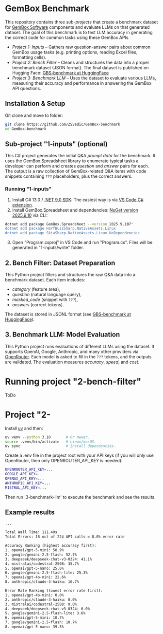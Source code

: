 # GemBox Benchmark

This repository contains three *sub-projects* that create a benchmark dataset for [GemBox Software](https://www.gemboxsoftware.com/) components and evaluate LLMs on that generated dataset. The goal of this benchmark is to test LLM accuracy in generating the correct code for common tasks using these GemBox APIs.

- *Project 1: Inputs* – Gathers raw question-answer pairs about common GemBox usage tasks (e.g. printing options, reading Excel files, formatting cells).
- *Project 2: Bench Filter* – Cleans and structures the data into a proper benchmark dataset (JSON format). The final dataset is published on Hugging Face: [GBS-benchmark at HuggingFace](https://huggingface.co/datasets/ZSvedic/GBS-benchmark)
- *Project 3: Benchmark LLM* – Uses the dataset to evaluate various LLMs, measuring their accuracy and performance in answering the GemBox API questions.

## Installation & Setup

Git clone and move to folder:
```bash
git clone https://github.com/ZSvedic/GemBox-benchmark
cd GemBox-benchmark
```

## Sub-project "1-inputs" (optional)

This C# project generates the initial Q&A *prompt data* for the benchmark. It uses the GemBox.Spreadsheet library to enumerate typical tasks a developer can perform and creates *question* and *answer* pairs for each. The output is a raw collection of GemBox-related Q&A items with code snippets containing `???` placeholders, plus the correct answers.

### Running "1-inputs" 
1. Install C# 13.0 / [.NET 9.0 SDK](https://dotnet.microsoft.com/en-us/download/dotnet/9.0): The easiest way is via [VS Code C# extension](https://marketplace.visualstudio.com/items?itemName=ms-dotnettools.csharp).
2. Install GemBox.Spreadsheet and dependencies: [NuGet version 2025.9.10](https://www.nuget.org/packages/GemBox.Spreadsheet/) via CLI:
```bash
dotnet add package GemBox.Spreadsheet --version 2025.9.107"
dotnet add package HarfBuzzSharp.NativeAssets.Linux
dotnet add package SkiaSharp.NativeAssets.Linux.NoDependencies
```
3. Open "Program.csproj" in VS Code and run "Program.cs". Files will be generated in "1-inputs/write" folder.

## 2. Bench Filter: Dataset Preparation

This Python project filters and structures the raw Q&A data into a benchmark dataset. Each item includes:  
- *category* (feature area),  
- *question* (natural language query),  
- *masked_code* (snippet with `???`),  
- *answers* (correct tokens).  

The dataset is stored in JSONL format (see [GBS-benchmark at HuggingFace](https://huggingface.co/datasets/ZSvedic/GBS-benchmark)).

## 3. Benchmark LLM: Model Evaluation

This Python project runs evaluations of different LLMs using the dataset. It supports OpenAI, Google, Anthropic, and many other providers via [OpenRouter](https://openrouter.ai/). Each model is asked to fill in the `???` tokens, and the outputs are validated. The evaluation measures *accuracy*, *speed*, and *cost*.



# Running project "2-bench-filter"
ToDo

# Project "2-
Install [uv](https://github.com/astral-sh/uv) and then:

```bash
uv venv --python 3.10       # Or newer.
source .venv/bin/activate   # Linux/macOS.
uv sync                     # Install dependencies.
```

Create a .env file in the project root with your API keys (if you will only use OpenRouter, then only OPENROUTER_API_KEY is needed):
```bash
OPENROUTER_API_KEY=...
GOOGLE_API_KEY=...
OPENAI_API_KEY=...
ANTHROPIC_API_KEY=...
MISTRAL_API_KEY=...
```

Then run '3-benchmark-llm' to execute the benchmark and see the results.

## Example results

```bash
...

Total Wall Time: 111.40s
Total Errors: 18 out of 224 API calls = 8.0% error rate

Accuracy Ranking (highest accuracy first):
1. openai/gpt-5-mini: 58.9%
2. google/gemini-2.5-flash: 52.7%
3. deepseek/deepseek-chat-v3-0324: 41.1%
4. mistralai/codestral-2508: 35.7%
5. openai/gpt-5-nano: 25.6%
6. google/gemini-2.5-flash-lite: 25.3%
7. openai/gpt-4o-mini: 22.6%
8. anthropic/claude-3-haiku: 16.7%

Error Rate Ranking (lowest error rate first):
1. openai/gpt-4o-mini: 0.0%
2. anthropic/claude-3-haiku: 0.0%
3. mistralai/codestral-2508: 0.0%
4. deepseek/deepseek-chat-v3-0324: 0.0%
5. google/gemini-2.5-flash-lite: 3.6%
6. openai/gpt-5-mini: 10.7%
7. google/gemini-2.5-flash: 10.7%
8. openai/gpt-5-nano: 39.3%
```


